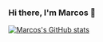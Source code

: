 ### Hi there, I'm Marcos 👋 

[![Marcos's GitHub stats](https://github-readme-stats.vercel.app/api?username=MarcosG119)](https://github.com/anuraghazra/github-readme-stats)

<!--
**MarcosG119/MarcosG119** is a ✨ _special_ ✨ repository because its `README.md` (this file) appears on your GitHub profile.

Here are some ideas to get you started:

- 🔭 I’m currently working on ...
- 🌱 I’m currently learning ...
- 👯 I’m looking to collaborate on ...
- 🤔 I’m looking for help with ...
- 💬 Ask me about ...
- 📫 How to reach me: ...
- 😄 Pronouns: ...
- ⚡ Fun fact: ...
-->
